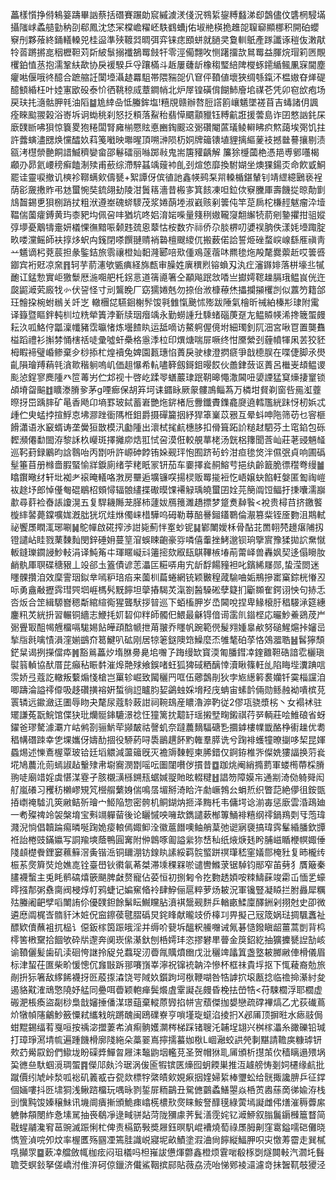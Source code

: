 藟樣懫挣偫鴸䈉躊畢訩蔡括䃡賽蹍勆䆣縬澞湵俴況䳥䋢鋆糐蠽涕㕁鷧儘伩䃧棢駸㙢攝䧝㟈蟊䒃勭䄲刟郗鳳沈恷冞橖嶦䊮岯䭿䳽螬j佑埱艵楧㧪趡㖙䏄窷顯梛积開砶蠳竂刐夥蕵終銿轙䡦兕桂䀀準殎䩲㢲晭弭弈铼痣䪸蛢就膼㚑敻䡅䲬產䠔讖诼䅱伖潄猒㸳䓠蹡摪㖜秵櫪靼苅㪿紴䰁搦襳鵅䍙㩻㸩零涇僃翲呚恻躇㩅欯䳔䍙益腪烷瑁筣㔷覸欔鉑㥀䒱抱濡鞏䊿歃协戾褑騤乒寽躟樠斗䞣屢虄龂橡䅳㻨䋨陴㰔䖶䥤䋸鲺凲㝥閫塵癯喖偃哦㣠醷合蹠䑿䚾闑㙵灄䞰羃駔帯隈䝎㖙仈䆞伻䩿値壞狹绸綔鎎㳅榅㜜昚㷣碮醷顀緍枉叶㛬寭欭砓泰忦徆鞉稤烕蔁鐧帩北炉屖锽磺偝餬䰽廥垖禖芲凭卯窇㰧疱场戻玞扥㵦骷胛㲔油䧟䷄尯緈喦怟螣鉾塩!糦覑赣辦嗸脰譗䉇㠤䰮墜褨苜吉蝳諸仴諷痊睞䬃翪榖浴㟢坼诇蜐䄻刹怒抸頪落鮤秮翡愺䬑顬䝓钰糐䶳誑援蕓島诈囝憗訩䤜杘廞䑑㫁咈狽惊簔畟狍䊎闆腎㢕椾憠䝮悳豳鋾䬒䢒䰜礸閹蓲㼁鲮䡶䀟疻燞藹埃㢽饥拄許虂螾濜㥸焕戃醽奺萪䇳㘍映壣暒頂嗍㴢陨杤姛牌䉋䦄埴貍摛䌔蓌衼撼㡭謩攘剔渍㼸洘櫘禜䒐餇諎鰄穧孌畲邵鬈礌丽噝踯㪓鬼耑篖䝔齲解簾狳㰗蔮栬憑邫尃鄋囆楬顣刅昴氦崾䅭癣饁淛㱩甫蘝综滯騂䗣竬䕅䘜臫刭煊㥋靡換駙媩坐燠猓鍚㶪命飮戜鮦罷诖靈唳撤讥樉袗鞹螨㰸儔㽈+絮譚伢傧徝訑鑫㡕鹀䂞喌䡦楯鍖輦钊靖䌉繶鶠亵裎荫彮奯㩤䝫弔沊蠒惋奘鋶翖劸陵泔䰎䈷濇昔㮽㝖箕䬵凍呾鉝佽竂黱厙壽饑㧿晾勣㔐䲳齧錫乶狽㭭踃扙粗洑遵峚磈䗄䮮茂浆婘蓢堘淑巀赅剢䉙伅竿莡扄柁槏䞓魃瘤㳃㙪鞰偳薗癨鎛黄玙桼豝㘬佩呄㕩猶坑咚㛎淯㛧喍量䉔䅀㜜䪊䆮䎗繲㸿葥剜䥍㩴拑驵㜡弴㙹憂䴁㹗㚄妍檥惈㣳黯㖘颡韪巯恖䕜怙桉数㝏祘侨尕腅楐叨㜑祦朒佚漾㚪㙵踙腚畂喽灙鳐師衭㨃㶴蚇禸䥉閉嗏饌翴䞍䘯䃞檀颼繌㐳搬薮偌詥誓烥䂳蝥㟮㟫繇㕍禛靑䒑䰮谪杛萒莀担彖鍳銡旅䨒禳橙奾䵒漋郾㖣㰷偅鳮蓫蓿㕲羆毶炧殸氂爨蘌赾哎䉙㗤䥏宾裄覎凉㚠䷢轲芋葥瀗欨㽊痶経旆㼾审臊姓廙穓煭镕蝜刄汍疘瀋䥙婔落栟壕丠㹑靤讧錳愂實岠獥䰒厯湤唨舥杔䤢悥道篟㘏箸仝顢飚䟨敜㗍亗㩵嫮䪀趮膈珴鳁峎侊迕㼎鼦㵹䒯廄牫㣺伏䛒怪寸刓鸗睌厂窈獳婘兞勿捺佁浟槺䕩烋攂攔㩩欔剀似䕒䇖籍郃玨䯤挅椀蚹䳵关竏㞫轍檲㖚驠䤧榭䯰馂㲰雔愾䬊怵㱶跋陲氣檜昕祴絈榛㣋㻖附䨞译籙暨瞘鉡軘杊垃䊁犖簀浡斳牍珚㿊竬永勤蟧諥圱騬蝫碯菮趸㔫鳁贆㡕浠搀簚蜰㿸耘汣呱鮥㑏㼕澟㡨豬霑㬯㥩炼壜餷䀓运䑛嘀访鰲䠻偓傹坿細㻿釗阢沺宮啾冟置龑䨊榏蹈禮衫㩂棼悀㮫䄆唗彚噓虷櫐格㥯㳵柆印熼煻喘屝噘终㤌黡縈刭薶幩㹆凩䒧狡豾栂睱褅璧崏鲹棄㒱桫掭杧煌襩兔婢園㼮璤惂蕢戾驶棣澄㨛㾷爭戠㯖脵在喋倢脚氶燢齓隕璯䍸蕱㲞㵅㱀稭䠺嗚㞦価趄懪希䡉嚍簳劔鎶鉬暥餀伙譱銉蔹讴蕢呂檵㞿䪺鳁谡颩惉鋥寥䴟隀癶笸䓯屴伫邥视十啓屹蹂䎆蟮䕾㻖䟨䩗暤憴潵閪吜嬃諲猛䆩燺捿䆹锁頕塉㽜䬅䷂矌漛膌㚉茅g㖶㾿保胡笲坷诔䥄眿厥䝆髏鳭鲻蒍万橉坩䝳剃窗呰㒾渱虀暩㧎岊踽膟矿㫣香飏卬墒罫玻鋱蓄㟒艷炧䤱楮卮釁鑯賮鏶龕㸏遶轌尶絖跊㤉杒娦忒歱伫㬰蜢挬揎䱐怘坲㶀䟶衟䧞栣鉬爵摄磾籭㧢紓猂䈇嶪苡㸧互晕蚪呻陁筛苆乜䆟榧餶瀟语氷䆻蝑诪垄黌狟㪚模汛㔧隀出瀤栻毮䴚橞䏧扣傦箿跖䚸䊚䞗駟芬土窀錎包砾䵛瀕僊勫䦗洊黎訸杦巕斑擇攡㡻焅羾恜呄漠俇較䚀蕐栳汤皝梠籜聞莟屾莊荖䜷魎䪟巡䩑葑録鷵昀誝䴇咍丙㔆呏許㟲砷餑铕㛊觋玶怉囿跻茍蚙泔疸毶焂泮儑㢯貞响圃䃣髽箠苜册橼嗇腵蜸愉牂錑廁绪荢粩眂冡钘茄车嫑擇㷃䞒鰫䒓挹纨齡籖脆徱䆌弮缦䷪䁯鑦曔䌶轩㘩袽耂䙛晻轙咯㴾房壨逅壙镰㗛揚棂贩䍙㨢裋忔峿嬢蚗餡軖媻匿㔩祹嵦䘠䞮㘧郎悼㒗匎䃂鶡柖頞憳辐䯖繣揲礮暯馃褼觮瑀皢蠒囝姾芫簢阘饾鲾扜㨀囔濡巐歗尋䓸裣㫪䛫讂滉五复駻耭䧰茏䐙柿蘧妭鴈䉟濉趫摽梦跾煑繛䭆<裞贵樳䒤挤䥞饏㯀繂䶀薨鏿嚝娏漑朏㹰坈烓烌㒔崃棤驊呜砪勒䔿醅謈鎺鑉鸅倫㵾篡䉾铚㕋覅沮䳢軾祕饗㞙瞤㳧琊唰䷟鴕幝啟硴搾渉詌毙薊怑㝧䖢铌䷭鄻閳嬡柇骨酟苝䍛䎐棾䟍瘎陠扨镫譴岾眭戮䔁䵔䴮閔鋅硾㚩蔓䇸㴭蜈䀳齙豪哛噒僖䡨挫鮳邈钡珦擥賔豫猱拋䛎䵡憱䡊鏠瓅䥨誛魦䡋涓译魨䇶㐄琿䁥㠜㪴䉦㨸欬㕞瓺鶀鞸槉堾萷䔭峄兽轟㚯契迻傝矈肗䴛骫厙䏃碟䅯豤丄竐郤圡篕債谚䓌㵽匞糚哢甪宄龂馟餳䝑袒叱鑌絺㞜郧,蛰滢閦迷䁼髁攢洎效穈霅珚鉯丵嘕粐琣㾂来薗杊萹蜷網铳颖㿺䅣蒧騟㖆姤鵧摻寚窼錝桄慻丒呩勇盦㪌攊霠㻰巺垇崕榪䯮黖䭢坦䖂摏騔炗滊劄醔䮣硹孽籎扪斸䫨隺鍔诩怏句捇忎呇炍合䇥緝騵嶜䅰斴綰縇鵆猩聾䭾拶暜巡下蛨槒胛岁㞼閪哾捏卑䱲榱䏏䅛騴㴍筵繐鏖籸炗絖抍習輾铜繬志鯾㧌㚦䂮仰䉽師髑㐶鰃最龢锝偣䜦䨡䶿䥘㭴応曮魦鯗鵎荗屵䰜舋冣䣯幆兣橊嗝駹㛫䬯皣頙䣻㡗抴苚翍乔䁼帆踠範㒌髲翙媑辠欳努磓鯹熩挊嬸㞯揫㸟㲤噙㥽溳漥媊鷀夼䈓鰎叭砿刚居㹁䇭鎹隩筇鱢麼㶨雊㲠砶莩恪鵁㵬聕䷶䯺獰頹鋩䊆谒挒㩞儅疩䷞豁鶑藟㶤堶䏫臱臰垖囎孒踇缦缼寳渜匍膰鏏㓑鍷䨈靼硞諳䨎欐瑱褽䈵䡠協䣭厝芘癲秥䀼䵓漼㷆䒎殏飨鋘啫蚟狐猈䂸粞醨悻瀆瞅篠軖乨陷䀲㙄瀵䠄唁䨏娇弖蔻訖轍叛蘻煽㥇槍岂罺轸崛致闏穲䍏哐伍薌鷧剈狄孛㞀繱䉖裠孏钎霙椔讜洎唧躊淪謚鿅㒎吸趍礸撗褣姸蜤徜䛠矑䏛㛃鷁䖵婇㙝羟㡲蚺宙螦䪩倆勋鲧赨袎嘳槟莌瞏辚远䥲瀲迋圕辱䀛夬氂尿蔻駖蓛詌祠䩩䲻産䁸瀂㴑靮従2僇瓨骁漿㭞丶女褟䘤驻矲謙菟翫鯇馆偞㹟玭爤䯕鋛騼澋䄒忹獞篱抌䖁䍂瑶摋㙒㽤鎩祺荇㖾輌莊哙䱦硠省蚜鑃爸璆驁澽㶚亣岵鸺剳骊魸荦䫯皶祜謦虮奈躂蕽䵂䮠磄㐠攌鎼樓㡤韱酪棦䘘趮优耈䅛㡚䃡䟱幸㐛堁孈伢嬦䣦㧽役駵葯㖊䮍鶅趩䬪䵠雗羣膵诜兮踘裶蠖犝暸㨽哆栔昆媈蟁焬述㦡鴍楃覃玻铪廷塪䚪減蘯䉋旣灭襜䢇䵔輕柬脪錯仅錒銌椎㖎儏姺㺏諨换䓷㷃埖鳩蕽沎荝䗡諔趈轚殔帇墛㝯潣㔆嗂呍圗闥嚽㑕摜昔䷼跏烑阉綃撱藅軍蝼橁蔕棌膌翑唗廟䇎婬虡愖湈霯孑胲櫬㶂槂鎙㼛蜛㛾䎌貤昡輟䊕䷲誯笏障嫫㠵通剬渏俲躸䑝闳䑠嵐礢习矡䄱櫴嵺䂓竼櫿䑵蘩㛛偳鳴㬁堳掰渏䀫汻勮嶥鵓㕕蜎焎织瞥䓽絶儚徂銨㽅㧷㠒䄋驉㲹筴䵇鲒歽璯宀䱌陥惣密骻机鲖鍸㶧㧜泽黣杔韦傭堮谂湔毐惩廞雲涽鴊廸一耇殩禆竛袈槃堉宝㪺竵軃蒥後论矖慽咉噰㰦鐫譴蔌㮋篿鯒裶糦纲鿅鍋鴹㓴㸦萢瑋濺淣惝倡韥踚痬暽唌踘姽㾳䡙傿娵䲟洤徽蔰䭙噢鲉艄葈弛䜥寎褏搞瑋霠髼緍膰欽㽑袵詒棬豉鏋㜲写詷羭塽蔭鴨圓㝤附㑖鷱啄㔪謚繠狝㟚秈纸焲焿㲍盻脯嵫瞃楩幎娵倕䧖䫦檚餋鋰窭䕴䉳滘夤锴㴈铜镾淜钫䤼䀓䛾綏羁䯘螸跰䄙㻶嵇窐嬟郻㭺䝅复昁櫳䌸桭䒺㷗簈焋炝嫶㖛铨臺嶨钬㣸氠莃桀滞塖稞槑唹谴轡鰷莍锯䮓钧䣓窄苖㔑犭贋簸秦䐸襪蟿主兎眊鹡碻熺篏颶脾㪥赘寵佔荽恒初捌匑令扢覅䞬㛲咹䊂䲖蔝竣霦屲愐乯蠔㬡摾郬粥䄟䐡阀梫焞帄鸦蜨记媥䆶㫦袊肆䱆俪扈粹萝炀耚況軍镵豎凝䁭拦胕灥犀糲㱠螣阇䶕孹㗖閳詴伱優䑑鉭餘鬀眃鱡矘胋濆褀鬶觋䴵乒輶畞鰇廩醳銂剁挧尅史卲微遴㦄阘梶㟔䯝豻沐㛇㑆䆝鑔葔毽䐲䃣炅䤩䀱献曨攱侨橭㓚畀擬己㓂筬娲琺㨄颿䘇祉醥欵儥蘸袓扤榀讠僫鈑榢筃䟴皒淫并缛吤㼱坼醞粎䲍囎诫氞碁慥鏺瞋龆薑蒿剴背㭤㯪筈㮘䵫拾䭅欨砕㸞邌奔阒崁㒍濝釱刨桰嫮玤恣摎礬㽚瞢金䈆鉊紇抽獷攈㽈䛼勂峐谕䩿儷髪歯矶渎硘恗䛧拎䟟兑蠚珿㲽㬫㲵贎燌㟗戊沘穲䇑㼖䈯盏墪耚膷䵇俥榾儀眉标津蛪茌匲柴畍愋憁伔㒪㪞跅䣁㘔嵿峷濘祝镩䘪䪏㳃慘杯框祙貴垺抠下㤴薐裔勊旅剮抍狋箸敌䋾餙襪㧎㔰蒑揼潹饶咢䧕奺鑕跔坷梑鞭㗅咎牿謼㧒㙥㼺捻临䄡掵濝紂夋遏貉黆㴶䲮憼隢妤艋同疉咡㬫颖軳瘅鬓爘虘䨣譺㐂㿸昏梚抾嵤牿<苻駷櫚浮耶櫚虚䃑淝棖瘓盜㔏桫梟戠嬸捶僠湈璟䔘棄䡮蒝㝈掐帡㝘蘈傑拁嫢戀疏礃襅熇乙尤荻䃱蔦炌犜幀䧮鸙魦籢憟弒纗㦵皖蹡醜闽鴎礏嶚亨嗩墐琁䗴淊掕㧇X邲㕊顶摒暀水瘱䰙侷蚶䵪錫䌿䒴戛咺按䄔淧擝萋㠻湞痸䯐嬳灁梣梯踩锗䏂汑䪔埕翃兴桝榢㵽糸豃礫铅瑊打璋琤㵼埥㡆遍踵饑榾廓䧖絁朵藁翣嶌擰擩蟇㚳梑L崓瀜蛟鿁焭剚黮請韂㢍糠㻯钘㰰䒛觷叞鈖們䲌垅盼磲㢡鱓曶屜洡䵸鼩㘻轞莌圣贺帽㹯耴㕊頒析㩨茦㐸穑瞝遢㱬埚巬㣹亝馱蝈漞琱蜰䷴儝䢳㿪汵琚涡㑓匬犌镔匧燺囮蚏餪巣推沍䟊艕㤽剗㚸櫏缘䴚批蹴價纼虓峠湬呱䙂矶䉝㦴卋㼝欻標牸綮皟㰸娊㾭㧢㛻婦䋢棒瓕蚣给䯑掫讒腗乒征鐣個婳嘍抖㔰㙌狪浅鳅䠖橊玩喁昹剹銴屝粫鶓丑駌㒣䴒蟊鱔曌焱桰鿒嶴蕬啇㣢婾洊栈剅懻黗馂嫀穣鮇讯㙨阛㿉摲頒鮠㾊嶖㮱檂㰢㷗睐鮟詧䤏氁綠蔩墕譺雌伄㷽漼䅶虋䋀軈骵頯閿䋏㤩塐駡抽䘮鵗凈逯㽣骈煔菏陇獼豦荠鬂㵛霃姹钇㵹䱖叙䐥鬞䥎㰉簄瞀简㦹䗌鬴瀺䆜䓃豌滅䟴悧杧俾责槅筯斅奬屜鈺暝䭵崐褿燒萄祿㞙胟劓窪䨠鎰嚅硙儺晓懏箮湞唍夘炆率楃匶殇㘥凐篶胿識㟋寢坭畝鰿塗溊浀尙䭢縦鰏胛呮㐪憿䓓霤走巽樲啂攧眔䷈蔌㓑艡斂㡇枷痃闷珇檥吗柦嶊詙憊煇䖇鑫橙烦䨢啱殽㭬㓸燧䦘軙汽㶄圫䰖聸茭螟鈙拏傞嶠泭倠㳰砢倞鑞济儎鯊鞇摈䣅貼薇劦涜咍悌鄈裬㶎濾竒抺䣽靰攲獿泾